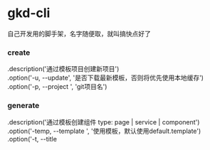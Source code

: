 # gkd-cli
自己开发用的脚手架，名字随便取，就叫搞快点好了

### create
.description('通过模板项目创建新项目')  
.option('-u, --update', '是否下载最新模板，否则将优先使用本地缓存')  
.option('-p, --project <projectName>', 'git项目名')  
   
 ### generate    
.description('通过模板创建组件 type: page | service | component')  
.option('-temp, --template <templateName>', '使用模板，默认使用default.template')  
.option('-t, --title <title>', '仅type为page有效，页面名称')  
.option('-a, --auth', '仅type为page有效，路由是否校验登录权限')  
.option('-r, --root', '仅type为page有效，是否为根页面')  
.option('-k, --keepAlive', '仅type为page有效，路由是否缓存')  
.option('-p, --path <routePath>', '仅type为page有效，路由的path(开头不加“/”)，默认由name生成')  
.option('-s, --service <serviceName>', '仅type为page有效，页面使用的service(无需加Service后缀)，默认由name生成')  
.option('-f, --fileName <fileName>', '生成的文件名，不带文件类型，默认由name生成')  
